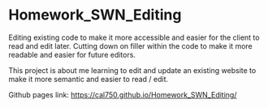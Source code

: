 # Homework_SWN_Editing
  Editing existing code to make it more accessible and easier for the client to read and edit later.
  Cutting down on filler within the code to make it more readable and easier for future editors.

  This project is about me learning to edit and update an existing website to make it more semantic and easier to read / edit.


Github pages link:  https://cal750.github.io/Homework_SWN_Editing/
